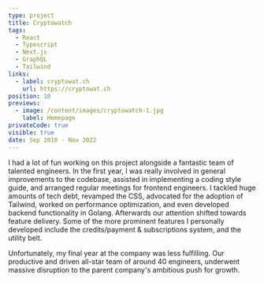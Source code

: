 ```yaml
---
type: project
title: Cryptowatch
tags:
  - React
  - Typescript
  - Next.js
  - GraphQL
  - Tailwind
links:
  - label: cryptowat.ch
    url: https://cryptowat.ch
position: 10
previews:
  - image: /content/images/cryptowatch-1.jpg
    label: Homepage
privateCode: true
visible: true
date: Sep 2018 - Nov 2022
---
```

I had a lot of fun working on this project alongside a fantastic team of talented engineers. In the first year, I was really involved in general improvements to the codebase, assisted in implementing a coding style guide, and arranged regular meetings for frontend engineers. I tackled huge amounts of tech debt, revamped the CSS, advocated for the adoption of Tailwind, worked on performance optimization, and even developed backend functionality in Golang. Afterwards our attention shifted towards feature delivery. Some of the more prominent features I personally developed include the credits/payment & subscriptions system, and the utility belt. 

Unfortunately, my final year at the company was less fulfilling. Our productive and driven all-star team of around 40 engineers, underwent massive disruption to the parent company's ambitious push for growth.
